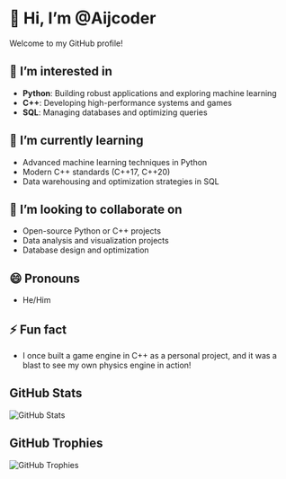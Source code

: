 # 👋 Hi, I’m @Aijcoder

Welcome to my GitHub profile! 

## 👀 I’m interested in
- **Python**: Building robust applications and exploring machine learning
- **C++**: Developing high-performance systems and games
- **SQL**: Managing databases and optimizing queries

## 🌱 I’m currently learning
- Advanced machine learning techniques in Python
- Modern C++ standards (C++17, C++20)
- Data warehousing and optimization strategies in SQL

## 💞️ I’m looking to collaborate on
- Open-source Python or C++ projects
- Data analysis and visualization projects
- Database design and optimization

## 😄 Pronouns
- He/Him

## ⚡ Fun fact
- I once built a game engine in C++ as a personal project, and it was a blast to see my own physics engine in action!

<!---
Aijcoder/Aijcoder is a ✨ special ✨ repository because its `README.md` (this file) appears on your GitHub profile.
You can click the Preview link to take a look at your changes.
--->
## GitHub Stats

![GitHub Stats](https://github-readme-stats.vercel.app/api?username=Aijcoder&show_icons=true&hide_title=false&hide=prs&count_private=true)

## GitHub Trophies

![GitHub Trophies](https://github-profile-trophy.vercel.app/?username=Aijcoder)
